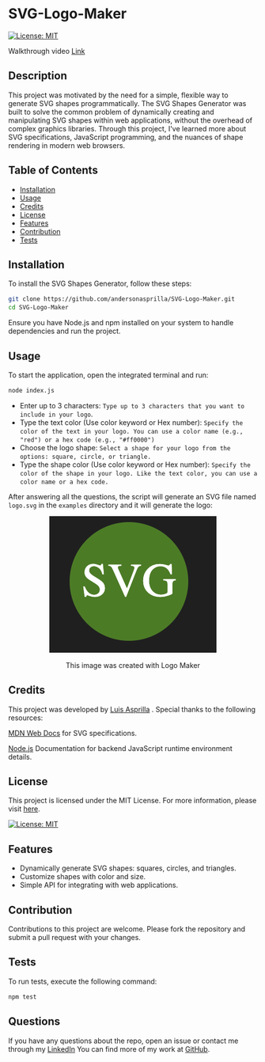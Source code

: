 # SVG-Logo-Maker

[![License: MIT](https://img.shields.io/badge/License-MIT-yellow.svg)](https://opensource.org/licenses/MIT)

Walkthrough video [Link](https://app.screencastify.com/v3/watch/k34yyk3jeuCdmHeGmMN8)

## Description

This project was motivated by the need for a simple, flexible way to generate SVG shapes programmatically. The SVG Shapes Generator was built to solve the common problem of dynamically creating and manipulating SVG shapes within web applications, without the overhead of complex graphics libraries. Through this project, I've learned more about SVG specifications, JavaScript programming, and the nuances of shape rendering in modern web browsers.

## Table of Contents

- [Installation](#installation)
- [Usage](#usage)
- [Credits](#credits)
- [License](#license)
- [Features](#features)
- [Contribution](#contribution)
- [Tests](#tests)


## Installation

To install the SVG Shapes Generator, follow these steps:
```sh
git clone https://github.com/andersonasprilla/SVG-Logo-Maker.git
cd SVG-Logo-Maker
```
Ensure you have Node.js and npm installed on your system to handle dependencies and run the project.

## Usage

To start the application, open the integrated terminal and run:
```sh
node index.js
```

* Enter up to 3 characters: `Type up to 3 characters that you want to include in your logo`.
* Type the text color (Use color keyword or Hex number): `Specify the color of the text in your logo. You can use a color name (e.g., "red") or a hex code (e.g., "#ff0000")`
* Choose the logo shape: `Select a shape for your logo from the options: square, circle, or triangle.`
* Type the shape color (Use color keyword or Hex number): `Specify the color of the shape in your logo. Like the text color, you can use a color name or a hex code.`

After answering all the questions, the script will generate an SVG file named `logo.svg` in the `examples` directory and it will generate the logo:

<div align="center">
  <img src="./assets/logo.png">
  <p>This image was created with Logo Maker</p>
</div>




## Credits

This project was developed by [Luis Asprilla](https://www.linkedin.com/in/andersonasprilla/) . Special thanks to the following resources:

[MDN Web Docs](https://developer.mozilla.org/en-US/docs/Web/SVG) for SVG specifications.

[Node.js](https://nodejs.org/en/learn/getting-started/introduction-to-nodejs) Documentation for backend JavaScript runtime environment details.

## License
This project is licensed under the MIT License. For more information, please visit [here](https://opensource.org/licenses/MIT).

[![License: MIT](https://img.shields.io/badge/License-MIT-yellow.svg)](https://opensource.org/licenses/MIT)
 
## Features

* Dynamically generate SVG shapes: squares, circles, and triangles.
* Customize shapes with color and size.
* Simple API for integrating with web applications.

## Contribution

Contributions to this project are welcome. Please fork the repository and submit a pull request with your changes.

## Tests

To run tests, execute the following command:

```sh
npm test
```
## Questions

If you have any questions about the repo, open an issue or contact me through my [LinkedIn](https://www.linkedin.com/in/andersonasprilla/) You can find more of my work at [GitHub](https://github.com/andersonasprilla).




